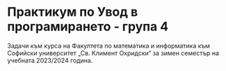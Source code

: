 # Практикум по Увод в програмирането - група 4
Задачи към курса на Факултета по математика и информатика към Софийски университет „Св. Климент Охридски“ за зимен семестър на учебната 2023/2024 година.
